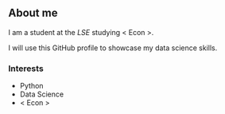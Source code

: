 ## About me

I am a student at the _LSE_ studying < Econ >.

I will use this GitHub profile to showcase my data science skills.

### Interests

- Python 
- Data Science
- < Econ >
